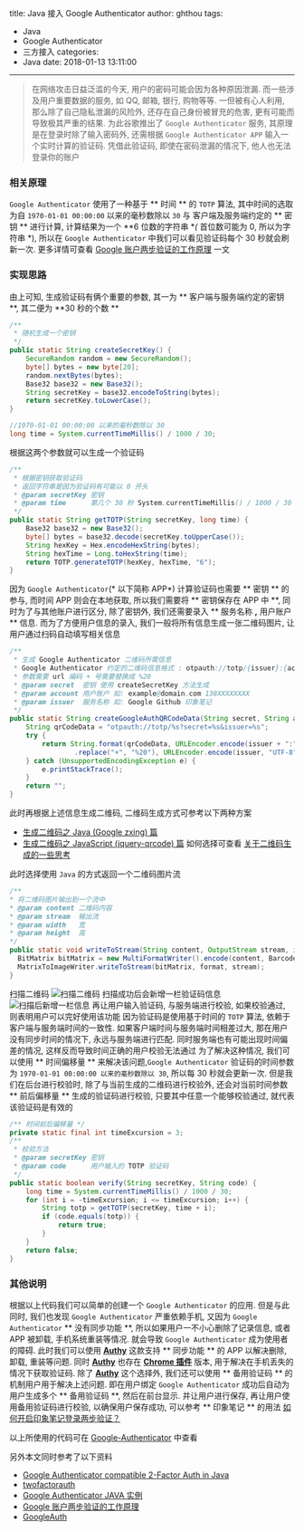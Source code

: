 title: Java 接入 Google Authenticator
author: ghthou
tags:
  - Java
  - Google Authenticator
  - 三方接入
categories:
  - Java
date: 2018-01-13 13:11:00
---
> 在网络攻击日益泛滥的今天, 用户的密码可能会因为各种原因泄漏. 而一些涉及用户重要数据的服务, 如 QQ, 邮箱, 银行, 购物等等. 一但被有心人利用, 那么除了自己隐私泄漏的风险外, 还存在自己身份被冒充的危害, 更有可能而导致极其严重的结果. 为此谷歌推出了 `Google Authenticator` 服务, 其原理是在登录时除了输入密码外, 还需根据 `Google Authenticator APP` 输入一个实时计算的验证码. 凭借此验证码, 即使在密码泄漏的情况下, 他人也无法登录你的账户

### 相关原理
`Google Authenticator` 使用了一种基于 ** 时间 ** 的 `TOTP` 算法, 其中时间的选取为自 `1970-01-01 00:00:00` 以来的毫秒数除以 `30` 与 客户端及服务端约定的 ** 密钥 ** 进行计算, 计算结果为一个 **6 位数的字符串 **(* 首位数可能为 0, 所以为字符串 *), 所以在 `Google Authenticator` 中我们可以看见验证码每个 30 秒就会刷新一次. 更多详情可查看 [Google 账户两步验证的工作原理](https://blog.seetee.me/archives/73.html) 一文

### 实现思路
由上可知, 生成验证码有俩个重要的参数, 其一为 ** 客户端与服务端约定的密钥 **, 其二便为 **30 秒的个数 **
```java
/**
 * 随机生成一个密钥
 */
public static String createSecretKey() {
	SecureRandom random = new SecureRandom();
	byte[] bytes = new byte[20];
	random.nextBytes(bytes);
	Base32 base32 = new Base32();
	String secretKey = base32.encodeToString(bytes);
	return secretKey.toLowerCase();
}
```
```java
//1970-01-01 00:00:00 以来的毫秒数除以 30 
long time = System.currentTimeMillis() / 1000 / 30;
```
根据这两个参数就可以生成一个验证码
```java
/**
 * 根据密钥获取验证码
 * 返回字符串是因为验证码有可能以 0 开头
 * @param secretKey 密钥
 * @param time      第几个 30 秒 System.currentTimeMillis() / 1000 / 30
 */
public static String getTOTP(String secretKey, long time) {
    Base32 base32 = new Base32();
    byte[] bytes = base32.decode(secretKey.toUpperCase());
    String hexKey = Hex.encodeHexString(bytes);
    String hexTime = Long.toHexString(time);
    return TOTP.generateTOTP(hexKey, hexTime, "6");
}
```    
因为 `Google Authenticator`(* 以下简称 APP*) 计算验证码也需要 ** 密钥 ** 的参与, 而时间 APP 则会在本地获取, 所以我们需要将 ** 密钥保存在 APP 中 **, 同时为了与其他账户进行区分, 除了密钥外, 我们还需要录入 ** 服务名称 **,** 用户账户 ** 信息. 而为了方便用户信息的录入, 我们一般将所有信息生成一张二维码图片, 让用户通过扫码自动填写相关信息
```java
/**
 * 生成 Google Authenticator 二维码所需信息
 * Google Authenticator 约定的二维码信息格式 : otpauth://totp/{issuer}:{account}?secret={secret}&issuer={issuer}
 * 参数需要 url 编码 + 号需要替换成 %20
 * @param secret  密钥 使用 createSecretKey 方法生成
 * @param account 用户账户 如: example@domain.com 138XXXXXXXX
 * @param issuer  服务名称 如: Google Github 印象笔记
 */
public static String createGoogleAuthQRCodeData(String secret, String account, String issuer) {
    String qrCodeData = "otpauth://totp/%s?secret=%s&issuer=%s";
	try {
		return String.format(qrCodeData, URLEncoder.encode(issuer + ":" + account, "UTF-8").replace("+", "%20"), URLEncoder.encode(secret, "UTF-8")
				.replace("+", "%20"), URLEncoder.encode(issuer, "UTF-8").replace("+", "%20"));
	} catch (UnsupportedEncodingException e) {
		e.printStackTrace();
	}
	return "";
}
```
此时再根据上述信息生成二维码, 二维码生成方式可参考以下两种方案

- [生成二维码之 Java (Google zxing) 篇](http://www.jianshu.com/p/05e9ee773898)
- [生成二维码之 JavaScript (jquery-qrcode) 篇](http://www.jianshu.com/p/f2bf33e0fcb2)
如何选择可查看 [关于二维码生成的一些思考](http://www.jianshu.com/p/2f88df6bf9f1)

此时选择使用 `Java` 的方式返回一个二维码图片流
```java
/**
* 将二维码图片输出到一个流中
* @param content 二维码内容
* @param stream  输出流
* @param width   宽
* @param height  高
*/
public static void writeToStream(String content, OutputStream stream, int width, int height) throws WriterException, IOException {
  BitMatrix bitMatrix = new MultiFormatWriter().encode(content, BarcodeFormat.QR_CODE, width, height, hints);
  MatrixToImageWriter.writeToStream(bitMatrix, format, stream);
}
```
扫描二维码
![扫描二维码](/images/Java-接入-Google-Authenticator/扫描二维码.png)
扫描成功后会新增一栏验证码信息
![扫描后新增一栏信息](/images/Java-接入-Google-Authenticator/扫描后新增一栏信息.png)
再让用户输入验证码, 与服务端进行校验, 如果校验通过, 则表明用户可以完好使用该功能
因为验证码是使用基于时间的 `TOTP` 算法, 依赖于客户端与服务端时间的一致性. 如果客户端时间与服务端时间相差过大, 那在用户没有同步时间的情况下, 永远与服务端进行匹配. 同时服务端也有可能出现时间偏差的情况, 这样反而导致时间正确的用户校验无法通过
为了解决这种情况, 我们可以使用 ** 时间偏移量 ** 来解决该问题,`Google Authenticator` 验证码的时间参数为 `1970-01-01 00:00:00 以来的毫秒数除以 30`, 所以每 30 秒就会更新一次. 但是我们在后台进行校验时, 除了与当前生成的二维码进行校验外, 还会对当前时间参数 ** 前后偏移量 ** 生成的验证码进行校验, 只要其中任意一个能够校验通过, 就代表该验证码是有效的
```java
/** 时间前后偏移量 */
private static final int timeExcursion = 3;
/**
 * 校验方法
 * @param secretKey 密钥
 * @param code      用户输入的 TOTP 验证码
 */
public static boolean verify(String secretKey, String code) {
    long time = System.currentTimeMillis() / 1000 / 30;
    for (int i = -timeExcursion; i <= timeExcursion; i++) {
        String totp = getTOTP(secretKey, time + i);
        if (code.equals(totp)) {
            return true;
        }
    }
    return false;
}
```
### 其他说明
根据以上代码我们可以简单的创建一个 `Google Authenticator` 的应用. 但是与此同时, 我们也发现 `Google Authenticator` 严重依赖手机, 又因为 `Google Authenticator` ** 没有同步功能 **, 所以如果用户一不小心删除了记录信息, 或者 APP 被卸载, 手机系统重装等情况. 就会导致 `Google Authenticator` 成为使用者的障碍. 此时我们可以使用 **[Authy](https://www.authy.com/app/)** 这款支持 ** 同步功能 ** 的 APP 以解决删除, 卸载, 重装等问题. 同时 **[Authy](https://www.authy.com/app/)** 也存在 **[Chrome 插件](https://chrome.google.com/webstore/detail/authy/gaedmjdfmmahhbjefcbgaolhhanlaolb?hl=cn)** 版本, 用于解决在手机丢失的情况下获取验证码.
除了 **[Authy](https://www.authy.com/)** 这个选择外, 我们还可以使用 ** 备用验证码 ** 的机制用户用于解决上述问题. 即在用户绑定 `Google Authenticator` 成功后自动为用户生成多个 ** 备用验证码 **, 然后在前台显示. 并让用户进行保存, 再让用户使用备用验证码进行校验, 以确保用户保存成功, 可以参考 ** 印象笔记 ** 的用法 [如何开启印象笔记登录两步验证？](https://help.evernote.com/hc/sr-me/articles/213420077--%E5%A6%82%E4%BD%95%E5%BC%80%E5%90%AF%E5%8D%B0%E8%B1%A1%E7%AC%94%E8%AE%B0%E7%99%BB%E5%BD%95%E4%B8%A4%E6%AD%A5%E9%AA%8C%E8%AF%81-)

以上所使用的代码可在 [Google-Authenticator](https://github.com/ghthou/Google-Authenticator) 中查看

另外本文同时参考了以下资料
- [Google Authenticator compatible 2-Factor Auth in Java](http://www.asaph.org/2016/04/google-authenticator-2fa-java.html)
- [twofactorauth](https://github.com/asaph/twofactorauth)
- [Google Authenticator JAVA 实例](http://awtqty-zhang.iteye.com/blog/1986275)
- [Google 账户两步验证的工作原理](https://blog.seetee.me/archives/73.html)
- [GoogleAuth](https://github.com/wstrange/GoogleAuth)
